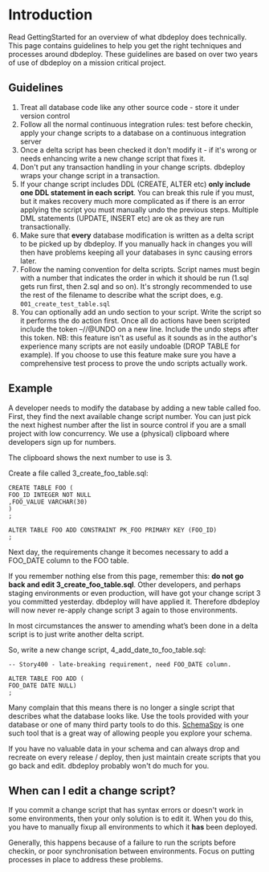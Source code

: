 # Introduction #

Read GettingStarted for an overview of what dbdeploy does technically.  This page contains guidelines to help you get the right techniques and processes around dbdeploy.  These guidelines are based on over two years of use of dbdeploy on a mission critical project.

## Guidelines ##

  1. Treat all database code like any other source code - store it under version control
  1. Follow all the normal continuous integration rules: test before checkin, apply your change scripts to a database on a continuous integration server
  1. Once a delta script has been checked it don't modify it - if it's wrong or needs enhancing write a new change script that fixes it.
  1. Don't put any transaction handling in your change scripts. dbdeploy wraps your change script in a transaction.
  1. If your change script includes DDL (CREATE, ALTER etc) **only include one DDL statement in each script**.  You can break this rule if you must, but it makes recovery much more complicated as if there is an error applying the script you must manually undo the previous steps.  Multiple DML statements (UPDATE, INSERT etc) are ok as they are run transactionally.
  1. Make sure that **every** database modification is written as a delta script to be picked up by dbdeploy.  If you manually hack in changes you will then have problems keeping all your databases in sync causing errors later.
  1. Follow the naming convention for delta scripts. Script names must begin with a number that indicates the order in which it should be run (1.sql gets run first, then 2.sql and so on). It's strongly recommended to use the rest of the filename to describe what the script does, e.g. `001_create_test_table.sql`
  1. You can optionally add an undo section to your script. Write the script so it performs the do action first. Once all do actions have been scripted include the token –//@UNDO on a new line. Include the undo steps after this token.  NB: this feature isn't as useful as it sounds as in the author's experience many scripts are not easily undoable (DROP TABLE for example).  If you choose to use this feature make sure you have a comprehensive test process to prove the undo scripts actually work.

## Example ##

A developer needs to modify the database by adding a new table called foo.  First, they find the next available change script number.  You can just pick the next highest number after the list in source control if you are a small project with low concurrency.  We use a (physical) clipboard where developers sign up for numbers.

The clipboard shows the next number to use is 3.

Create a file called 3\_create\_foo\_table.sql:

```
CREATE TABLE FOO (
FOO_ID INTEGER NOT NULL
,FOO_VALUE VARCHAR(30)
)
;

ALTER TABLE FOO ADD CONSTRAINT PK_FOO PRIMARY KEY (FOO_ID)
;
```


Next day, the requirements change it becomes necessary to add a FOO\_DATE column to the FOO table.

If you remember nothing else from this page, remember this: **do not go back and edit 3\_create\_foo\_table.sql**.  Other developers, and perhaps staging environments or even production, will have got your change script 3 you committed yesterday. dbdeploy will have applied it. Therefore dbdeploy will now never re-apply change script 3 again to those environments.

In most circumstances the answer to amending what’s been done in a delta script is to just write another delta script.

So, write a new change script, 4\_add\_date\_to\_foo\_table.sql:

```
-- Story400 - late-breaking requirement, need FOO_DATE column.

ALTER TABLE FOO ADD (
FOO_DATE DATE NULL)
;
```

Many complain that this means there is no longer a single script that describes what the database looks like.  Use the tools provided with your database or one of many third party tools to do this.  [SchemaSpy](http://schemaspy.sourceforge.net/) is one such tool that is a great way of allowing people you explore your schema.

If you have no valuable data in your schema and can always drop and recreate on every release / deploy, then just maintain create scripts that you go back and edit.  dbdeploy probably won't do much for you.

## When can I edit a change script? ##

If you commit a change script that has syntax errors or doesn't work in some environments, then your only solution is to edit it.  When you do this, you have to manually fixup all environments to which it **has** been deployed.

Generally, this happens because of a failure to run the scripts before checkin, or poor synchronisation between environments.  Focus on putting processes in place to address these problems.